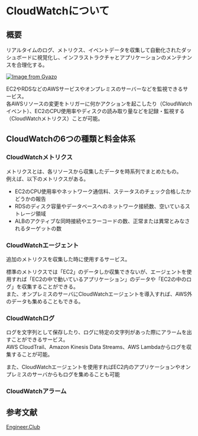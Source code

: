 # CloudWatchについて
## 概要

リアルタイムのログ、メトリクス、イベントデータを収集して自動化されたダッシュボードに視覚化し、インフラストラクチャとアプリケーションのメンテナンスを合理化する。<br />

[![Image from Gyazo](https://i.gyazo.com/284f832af0fb507c77a37676d7416d2d.png)](https://gyazo.com/284f832af0fb507c77a37676d7416d2d)<br />

EC2やRDSなどのAWSサービスやオンプレミスのサーバーなどを監視できるサービス。<br />
各AWSリソースの変更をトリガーに何かアクションを起こしたり（CloudWatchイベント）、EC2のCPU使用率やディスクの読み取り量などを記録・監視する（CloudWatchメトリクス）ことが可能。<br />

## CloudWatchの6つの種類と料金体系

### CloudWatchメトリクス
メトリクスとは、各リソースから収集したデータを時系列でまとめたもの。<br />
例えば、以下のメトリクスがある。<br />

- EC2のCPU使用率やネットワーク通信料、ステータスのチェック合格したかどうかの報告
- RDSのディスク容量やデータベースへのネットワーク接続数、空いているストレージ領域
- ALBのアクティブな同時接続やエラーコードの数、正常または異常とみなされるターゲットの数

### CloudWatchエージェント
追加のメトリクスを収集した時に使用するサービス。<br />

標準のメトリクスでは「EC2」のデータしか収集できないが、エージェントを使用すれば「EC2の中で動いているアプリケーション」のデータや「EC2の中のログ」を収集することができる。<br />
また、オンプレミスのサーバにCloudWatchエージェントを導入すれば、AWS外のデータも集めることもできる。<br />

### CloudWatchログ
ログを文字列として保存したり、ログに特定の文字列があった際にアラームを出すことができるサービス。<br />
AWS CloudTrail、Amazon Kinesis Data Streams、AWS Lambdaからログを収集することが可能。<br />


また、CloudWatchエージェントを使用すればEC2内のアプリケーションやオンプレミスのサーバからもログを集めることも可能<br />


### CloudWatchアラーム


## 参考文献
[Engineer.Club](https://www.bold.ne.jp/engineer-club/aws-cloudwatch)
